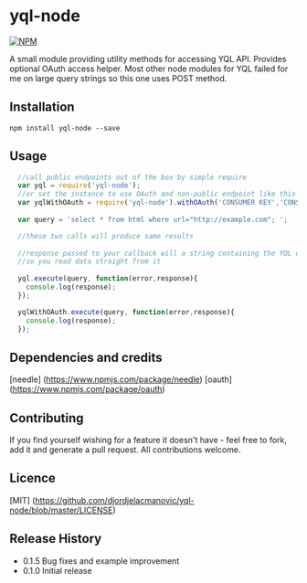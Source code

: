 yql-node
=========
[![NPM](https://nodei.co/npm/yql-node.png?compact=true)](https://nodei.co/npm/yql-node/)

A small module providing utility methods for accessing YQL API. Provides optional OAuth access helper.
Most other node modules for YQL failed for me on large query strings so this one uses POST method.

## Installation

` npm install yql-node --save `

## Usage
```javascript
  //call public endpoints out of the box by simple require
  var yql = require('yql-node');
  //or set the instance to use OAuth and non-public endpoint like this
  var yqlWithOAuth = require('yql-node').withOAuth('CONSUMER KEY','CONSUMER SECRET');
  
  var query = 'select * from html where url="http://example.com"; ';

  //these two calls will produce same results
  
  //response passed to your callback will a string containing the YQL query result
  //so you read data straight from it
  
  yql.execute(query, function(error,response){
    console.log(response);
  });

  yqlWithOAuth.execute(query, function(error,response){
    console.log(response);
  });
```
## Dependencies and credits

[needle] (https://www.npmjs.com/package/needle)
[oauth]  (https://www.npmjs.com/package/oauth)

## Contributing

If you find yourself wishing for a feature it doesn't have - feel free to fork, add it and generate a pull request.
All contributions welcome.

## Licence

[MIT] (https://github.com/djordjelacmanovic/yql-node/blob/master/LICENSE)

## Release History
* 0.1.5 Bug fixes and example improvement 
* 0.1.0 Initial release
